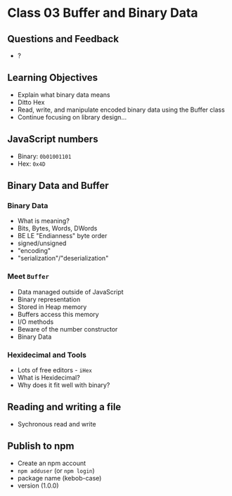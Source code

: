 # Class 03 Buffer and Binary Data

## Questions and Feedback
* ?

## Learning Objectives

* Explain what binary data means
* Ditto Hex
* Read, write, and manipulate encoded binary data using the Buffer class
* Continue focusing on library design...

## JavaScript numbers
* Binary: `0b01001101`
* Hex: `0x4D`

## Binary Data and Buffer

### Binary Data
* What is meaning?
* Bits, Bytes, Words, DWords
* BE LE "Endianness" byte order
* signed/unsigned
* "encoding"
* "serialization"/"deserialization"

### Meet `Buffer`
* Data managed outside of JavaScript
* Binary representation
* Stored in Heap memory
* Buffers access this memory
* I/O methods
* Beware of the number constructor
* Binary Data

### Hexidecimal and Tools
* Lots of free editors - `iHex`
* What is Hexidecimal?
* Why does it fit well with binary?

## Reading and writing a file

* Sychronous read and write

## Publish to npm

* Create an npm account
* `npm adduser` (or `npm login`)
* package name (kebob-case)
* version (1.0.0)